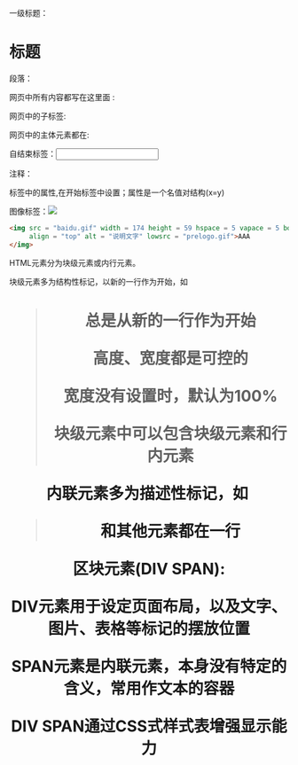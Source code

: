 一级标题：　<h1>标题</h1> 

段落：　　　<p> </p>

网页中所有内容都写在这里面 : <html></html>

网页中的子标签: 　　　　<html><head></head><body></body></html>

网页中的主体元素都在:     <body></body>

自结束标签：<input />

注释：　　　<!-- -->

标签中的属性,在开始标签中设置；属性是一个名值对结构(x=y)

图像标签：<img src = "图像文件地址">

```html
<img src = "baidu.gif" width = 174 height = 59 hspace = 5 vapace = 5 border = 0
     align = "top" alt = "说明文字" lowsrc = "prelogo.gif">AAA
</img>
```

HTML元素分为块级元素或内行元素。

块级元素多为结构性标记，以新的一行作为开始，如<h1> <center> <table> <form>

> 总是从新的一行作为开始
>
> 高度、宽度都是可控的
>
> 宽度没有设置时，默认为100%
>
> 块级元素中可以包含块级元素和行内元素

内联元素多为描述性标记，如<a> <b> <img>

> 和其他元素都在一行

区块元素(DIV SPAN):

DIV元素用于设定页面布局，以及文字、图片、表格等标记的摆放位置

SPAN元素是内联元素，本身没有特定的含义，常用作文本的容器

DIV SPAN通过CSS式样式表增强显示能力